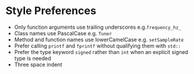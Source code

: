 # Style Preferences

- Only function arguments use trailing underscores e.g.`frequency_hz_`
- Class names use PascalCase e.g. `Tuner`
- Method and function names use lowerCamelCase e.g. `setSampleRate`
- Prefer calling `printf` and `fprintf` without qualifying them with `std::`
- Prefer the type keyword `signed` rather than `int` when an explicit signed type is needed
- Three space indent
